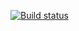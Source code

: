 [![Build status](https://cloud.drone.io/api/badges/szabba/tob-cob/status.svg)](https://cloud.drone.io/szabba/tob-cob)
